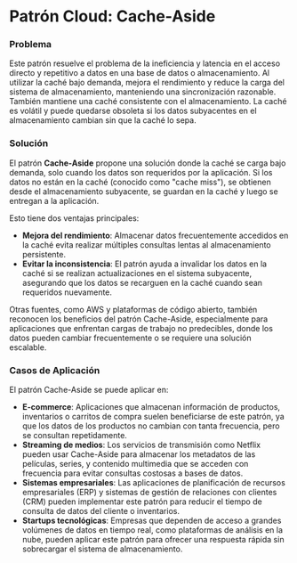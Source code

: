 # Patrón Cloud: Cache-Aside

### Problema
Este patrón resuelve el problema de la ineficiencia y latencia en el acceso directo y repetitivo a datos en una base de datos o almacenamiento. Al utilizar la caché bajo demanda, mejora el rendimiento y reduce la carga del sistema de almacenamiento, manteniendo una sincronización razonable. También mantiene una caché consistente con el almacenamiento. La caché es volátil y puede quedarse obsoleta si los datos subyacentes en el almacenamiento cambian sin que la caché lo sepa.

### Solución
El patrón **Cache-Aside** propone una solución donde la caché se carga bajo demanda, solo cuando los datos son requeridos por la aplicación. Si los datos no están en la caché (conocido como "cache miss"), se obtienen desde el almacenamiento subyacente, se guardan en la caché y luego se entregan a la aplicación.

Esto tiene dos ventajas principales:

- **Mejora del rendimiento**: Almacenar datos frecuentemente accedidos en la caché evita realizar múltiples consultas lentas al almacenamiento persistente.
- **Evitar la inconsistencia**: El patrón ayuda a invalidar los datos en la caché si se realizan actualizaciones en el sistema subyacente, asegurando que los datos se recarguen en la caché cuando sean requeridos nuevamente.

Otras fuentes, como AWS y plataformas de código abierto, también reconocen los beneficios del patrón Cache-Aside, especialmente para aplicaciones que enfrentan cargas de trabajo no predecibles, donde los datos pueden cambiar frecuentemente o se requiere una solución escalable.

### Casos de Aplicación
El patrón Cache-Aside se puede aplicar en:

- **E-commerce**: Aplicaciones que almacenan información de productos, inventarios o carritos de compra suelen beneficiarse de este patrón, ya que los datos de los productos no cambian con tanta frecuencia, pero se consultan repetidamente.
- **Streaming de medios**: Los servicios de transmisión como Netflix pueden usar Cache-Aside para almacenar los metadatos de las películas, series, y contenido multimedia que se acceden con frecuencia para evitar consultas costosas a bases de datos.
- **Sistemas empresariales**: Las aplicaciones de planificación de recursos empresariales (ERP) y sistemas de gestión de relaciones con clientes (CRM) pueden implementar este patrón para reducir el tiempo de consulta de datos del cliente o inventarios.
- **Startups tecnológicas**: Empresas que dependen de acceso a grandes volúmenes de datos en tiempo real, como plataformas de análisis en la nube, pueden aplicar este patrón para ofrecer una respuesta rápida sin sobrecargar el sistema de almacenamiento.
